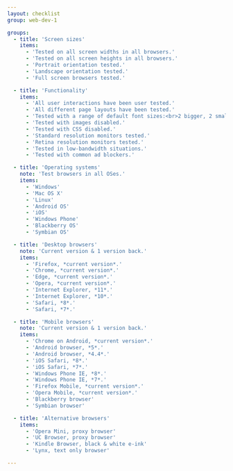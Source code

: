 ```yaml
---
layout: checklist
group: web-dev-1

groups:
  - title: 'Screen sizes'
    items:
      - 'Tested on all screen widths in all browsers.'
      - 'Tested on all screen heights in all browsers.'
      - 'Portrait orientation tested.'
      - 'Landscape orientation tested.'
      - 'Full screen browsers tested.'

  - title: 'Functionality'
    items:
      - 'All user interactions have been user tested.'
      - 'All different page layouts have been tested.'
      - 'Tested with a range of default font sizes:<br>2 bigger, 2 smaller.'
      - 'Tested with images disabled.'
      - 'Tested with CSS disabled.'
      - 'Standard resolution monitors tested.'
      - 'Retina resolution monitors tested.'
      - 'Tested in low-bandwidth situations.'
      - 'Tested with common ad blockers.'

  - title: 'Operating systems'
    note: 'Test browsers in all OSes.'
    items:
      - 'Windows'
      - 'Mac OS X'
      - 'Linux'
      - 'Android OS'
      - 'iOS'
      - 'Windows Phone'
      - 'Blackberry OS'
      - 'Symbian OS'

  - title: 'Desktop browsers'
    note: 'Current version & 1 version back.'
    items:
      - 'Firefox, *current version*.'
      - 'Chrome, *current version*.'
      - 'Edge, *current version*.'
      - 'Opera, *current version*.'
      - 'Internet Explorer, *11*.'
      - 'Internet Explorer, *10*.'
      - 'Safari, *8*.'
      - 'Safari, *7*.'

  - title: 'Mobile browsers'
    note: 'Current version & 1 version back.'
    items:
      - 'Chrome on Android, *current version*.'
      - 'Android browser, *5*.'
      - 'Android browser, *4.4*.'
      - 'iOS Safari, *8*.'
      - 'iOS Safari, *7*.'
      - 'Windows Phone IE, *8*.'
      - 'Windows Phone IE, *7*.'
      - 'Firefox Mobile, *current version*.'
      - 'Opera Mobile, *current version*.'
      - 'Blackberry browser'
      - 'Symbian browser'

  - title: 'Alternative browsers'
    items:
      - 'Opera Mini, proxy browser'
      - 'UC Browser, proxy browser'
      - 'Kindle Browser, black & white e-ink'
      - 'Lynx, text only browser'

---
```

